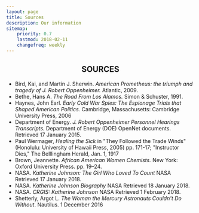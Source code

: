 ```yaml
---
layout: page
title: Sources
description: Our information
sitemap:
    priority: 0.7
    lastmod: 2018-02-11
    changefreq: weekly
---
```


<h2 style="text-align: center"><b>SOURCES</b></h2>


  * Bird, Kai, and Martin J. Sherwin. _American Prometheus: the triumph and tragedy of J. Robert Oppenheimer._ Atlantic, 2009.
  * Bethe, Hans A. _The Road From Los Alamos._ Simon & Schuster, 1991.
  * Haynes, John Earl. _Early Cold War Spies: The Espionage Trials that Shaped American Politics._ Cambridge, Massachusetts: Cambridge University Press, 2006
  * Department of Energy. _J. Robert Oppenheimer Personnel Hearings Transcripts._ Department of Energy (DOE) OpenNet documents. Retrieved 17 January 2015.
  * Paul Wermager, _Healing the Sick_ in "They Followed the Trade Winds" (Honolulu: University of Hawaii Press, 2005) pp. 171-17; "Instructor Dies," The Belllingham Herald, Jan. 1, 1917 
  * Brown, Jeannette. _African American Women Chemists._ New York: Oxford University Press. pp. 19–24.
  * NASA. _Katherine Johnson: The Girl Who Loved To Count_ NASA Retrieved 17 January 2018.
  * NASA. _Katherine Johnson Biography_ NASA Retrieved 18 January 2018.
  * NASA. _CRGIS: Katherine Johnson_ NASA  Retrieved 1 February 2018.
  * Shetterly, Argot L. _The Woman the Mercury Astronauts Couldn't Do Without_. Nautilus. 1 December 2016




